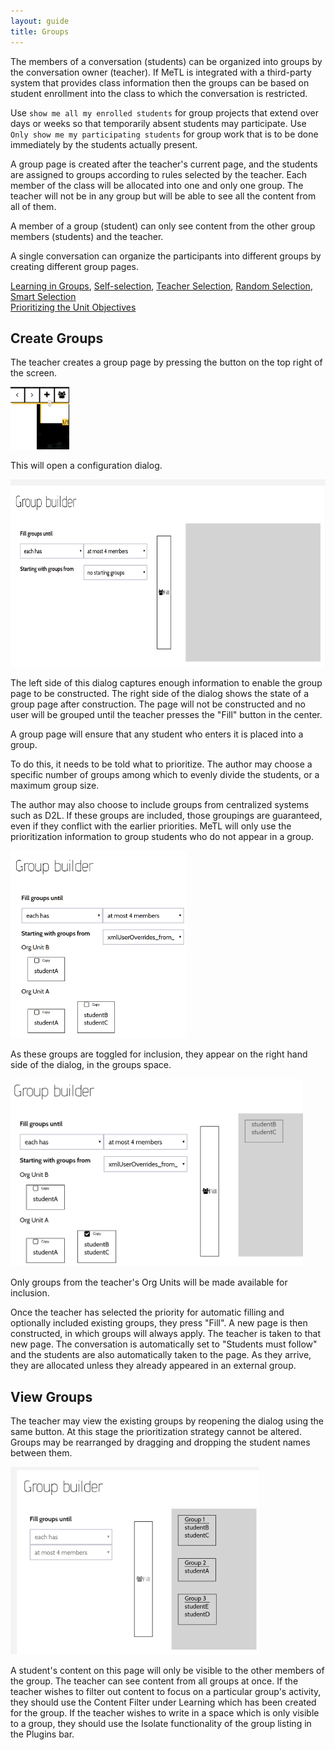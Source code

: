 ```yaml
---
layout: guide
title: Groups
---
```


The members of a conversation (students) can be organized into groups by the conversation owner (teacher).  If MeTL is integrated with a third-party system that provides class information then the groups can be based on student enrollment into the class to which the conversation is restricted.

<div class="tip">Use <code class="highlighter-rouge">show me all my enrolled students</code> for group projects that extend over days or weeks so that temporarily absent students may participate.  Use <code class="highlighter-rouge">Only show me my participating students</code> for group work that is to be done immediately by the students actually present.</div>

A group page is created after the teacher's current page, and the students are assigned to groups according to rules selected by the teacher.  Each member of the class will be allocated into one and only one group.  The teacher will not be in any group but will be able to see all the content from all of them.

A member of a group (student) can only see content from the other group members (students) and the teacher.

A single conversation can organize the participants into different groups by creating different group pages.

<div class="pedagogy">
  <a href="academy-pedagogy.html#learning-in-groups">Learning in Groups</a>,
  <a href="academy-pedagogy.html#self-selection">Self-selection</a>,
  <a href="academy-pedagogy.html#teacher-selection">Teacher Selection</a>,
  <a href="academy-pedagogy.html#random-selection">Random Selection</a>,
  <a href="academy-pedagogy.html#smart-selection">Smart Selection</a>
</div>

<div class="example">
  <a href="academy-examples.html#prioritizing-the-unit-objectives">Prioritizing the Unit Objectives</a>
</div>

## Create Groups

The teacher creates a group page by pressing the button on the top right of the screen.

<img src="images/guide-group-start.png" alt="The button to add a Group slide" height="100"/>

This will open a configuration dialog.

<img src="images/guide-group-configure.png" alt="The configuration dialog" height="300"/>

The left side of this dialog captures enough information to enable the group page to be constructed.  The right side of the dialog shows the state of a group page after construction.  The page will not be constructed and no user will be grouped until the teacher presses the "Fill" button in the center.

A group page will ensure that any student who enters it is placed into a group.

To do this, it needs to be told what to prioritize.  The author may choose a specific number of groups among which to evenly divide the students, or a maximum group size. 

The author may also choose to include groups from centralized systems such as D2L.  If these groups are included, those groupings are guaranteed, even if they conflict with the earlier priorities.  MeTL will only use the prioritization information to group students who do not appear in a group.  

<img src="images/guide-group-configure-external.png" alt="The configuration dialog with groups open" height="300"/>

As these groups are toggled for inclusion, they appear on the right hand side of the dialog, in the groups space.

<img src="images/guide-group-configure-external-selected.png" alt="The configuration dialog with groups open and a group selected" height="300"/>

Only groups from the teacher's Org Units will be made available for inclusion.

Once the teacher has selected the priority for automatic filling and optionally included existing groups, they press "Fill".  A new page is then constructed, in which groups will always apply.  The teacher is taken to that new page.  The conversation is automatically set to "Students must follow" and the students are also automatically taken to the page.  As they arrive, they are allocated unless they already appeared in an external group.

## View Groups

The teacher may view the existing groups by reopening the dialog using the same button.  At this stage the prioritization strategy cannot be altered.  Groups may be rearranged by dragging and dropping the student names between them.

<img src="images/guide-group-running.png" alt="The configuration dialog with groups open and a group selected" height="300"/>

A student's content on this page will only be visible to the other members of the group.  The teacher can see content from all groups at once.  If the teacher wishes to filter out content to focus on a particular group's activity, they should use the Content Filter under Learning which has been created for the group.  If the teacher wishes to write in a space which is only visible to a group, they should use the Isolate functionality of the group listing in the Plugins bar.
